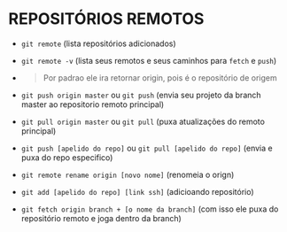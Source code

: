 # REPOSITÓRIOS REMOTOS #

* `git remote` 
(lista repositórios adicionados)

* `git remote -v`
(lista seus remotos e seus caminhos para `fetch` e `push`)

* > Por padrao ele ira retornar origin, pois é o repositório de origem

* `git push origin master` ou `git push`
(envia seu projeto da branch master ao repositorio remoto principal)

* `git pull origin master` ou `git pull` 
(puxa atualizações do remoto principal)

* `git push [apelido do repo]` ou `git pull [apelido do repo]`
(envia e puxa do repo especifico)

* `git remote rename origin [novo nome]`
(renomeia o orign)

* `git add [apelido do repo] [link ssh]`
(adicioando repositório)

* `git fetch origin branch + [o nome da branch]`
(com isso ele puxa do repositório remoto e joga dentro da branch)

